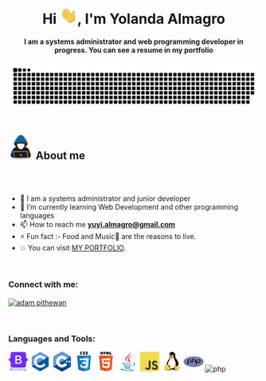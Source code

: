 <div align="center">
<h1 align="center">Hi <img width="35" src="https://github.com/YolsAlm/YolsAlm/blob/main/waving.gif">, I'm Yolanda Almagro</h1>
<h4 align="center">I am a systems administrator and web programming developer in progress. You can see a resume in my portfolio</h4>
</div>

<div align="center">
  <a href="https://github.com/YolsAlm/">
  <img  src="https://github.com/YolsAlm/YolsAlm/blob/main/grid-snake.svg"
       alt="snake" /></a>
</div>

## <picture><img src = "https://github.com/YolsAlm/YolsAlm/blob/main/about_me.gif" width = 50px></picture> About me

<br><br>

- :school: I am a systems administrator and junior developer
- 🌱 I’m currently learning Web Development and other programming languages
- 📫 How to reach me **yuyi.almagro@gmail.com**
- ⚡ Fun fact :- Food and Music🎵 are the reasons to live.
- :boom: You can visit [MY PORTFOLIO](https://github.com/YolsAlm/portfolio).
<br>

<h3 align="left">Connect with me:</h3>
<p align="left">
  <a href="https://www.linkedin.com/in/yolanda-almagro-480a381ba/" target="_blank"><img align="center"
      src="https://raw.githubusercontent.com/rahuldkjain/github-profile-readme-generator/master/src/images/icons/Social/linked-in-alt.svg"
      alt="adam pithewan" height="30" width="40" /></a>
</p>

<br>

<h3 align="left">Languages and Tools:</h3>
<p align="left"> 
  <img src="https://raw.githubusercontent.com/devicons/devicon/master/icons/bootstrap/bootstrap-plain-wordmark.svg"alt="bootstrap" width="40" height="40" />
  <img src="https://raw.githubusercontent.com/devicons/devicon/master/icons/c/c-original.svg"alt="c" width="40" height="40" /> 
  <img src="https://raw.githubusercontent.com/devicons/devicon/master/icons/cplusplus/cplusplus-original.svg"alt="cplusplus" width="40" height="40" />  
  <img src="https://raw.githubusercontent.com/devicons/devicon/master/icons/css3/css3-original-wordmark.svg" alt="css3"width="40" height="40" />  
  <img src="https://raw.githubusercontent.com/devicons/devicon/master/icons/html5/html5-original-wordmark.svg"alt="html5" width="40" height="40" />
  <img src="https://raw.githubusercontent.com/devicons/devicon/master/icons/java/java-original.svg" alt="java" width="40"height="40" /> </a> 
  <img src="https://raw.githubusercontent.com/devicons/devicon/master/icons/javascript/javascript-original.svg"alt="javascript" width="40" height="40" />  
  <img src="https://raw.githubusercontent.com/devicons/devicon/master/icons/linux/linux-original.svg" alt="linux" width="40" height="40"/> </a> 
  <img src="https://raw.githubusercontent.com/devicons/devicon/master/icons/php/php-original.svg" alt="php" width="40" height="40"/> </a> 
  <img src="https://raw.githubusercontent.com/devicons/devicon/master/icons/mysql/mysql-ar21.svg" alt="php" width="40" height="40"/> </a>

<br>

